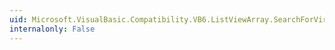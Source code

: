 ```yaml
---
uid: Microsoft.VisualBasic.Compatibility.VB6.ListViewArray.SearchForVirtualItem
internalonly: False
---
```

